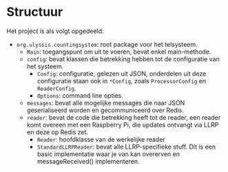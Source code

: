 Structuur
===

Het project is als volgt opgedeeld:

- `org.ulyssis.countingsystem`: root package voor het telsysteem.
    - `Main`: toegangspunt om uit te voeren, bevat enkel main-methode.
    - `config`: bevat klassen die betrekking hebben tot de configuratie van het systeem.
        - `Config`: configuratie, gelezen uit JSON, onderdelen uit deze configuratie
                    staan ook in `*Config`, zoals `ProcessorConfig` en `ReaderConfig`.
        - `Options`: command line opties.
    - `messages`: bevat alle mogelijke messages die naar JSON geserialiseerd worden
                  en gecommuniceerd over Redis.
    - `reader`: bevat de code die betrekking heeft tot de reader, een reader
                komt overeen met een Raspberry Pi, die updates ontvangt via LLRP
                en deze op Redis zet.
        - `Reader`: hoofdklasse van de werkelijke reader
        - `StandardLLRPReader`: bevat alle LLRP-specifieke stuff. Dit is een basic
                                implementatie waar je van kan overerven en messageReceived()
                                implementeren.
